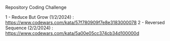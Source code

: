 Repository Coding Challenge

1 - Reduce But Grow (1/2/2024) :
https://www.codewars.com/kata/57f780909f7e8e3183000078
2 - Reversed Sequence (2/2/2024) :
https://www.codewars.com/kata/5a00e05cc374cb34d100000d
